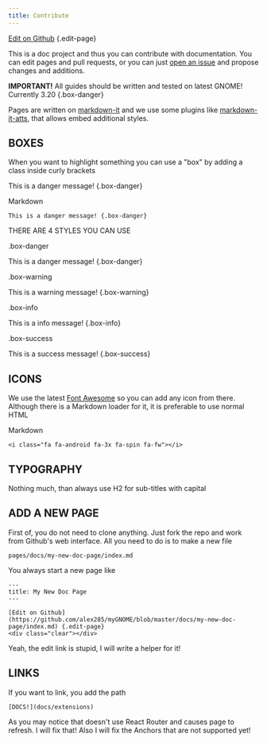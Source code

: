 ```yaml
---
title: Contribute
---
```


[Edit on Github](https://github.com/alex285/myGNOME/blob/master/pages/contribute/index.md) {.edit-page}
<div class="clear"></div>


This is a doc project and thus you can contribute with documentation. You can edit pages and pull requests, or you can just [open an issue](https://github.com/alex285/myGNOME/issues) and propose changes and additions.

**IMPORTANT!** All guides should be written and tested on latest GNOME! Currently 3.20 {.box-danger}

Pages are written on [markdown-it](https://github.com/markdown-it/markdown-it) and we use some plugins like [markdown-it-atts](https://github.com/arve0/markdown-it-attrs), that allows embed additional styles.

## BOXES

When you want to highlight something you can use a "box" by adding a class inside curly brackets

This is a danger message! {.box-danger}

Markdown

```
This is a danger message! {.box-danger}
```

THERE ARE 4 STYLES YOU CAN USE

.box-danger

This is a danger message! {.box-danger}

.box-warning

This is a warning message! {.box-warning}

.box-info

This is a info message! {.box-info}

.box-success

This is a success message! {.box-success}

## ICONS

We use the latest [Font Awesome](http://fontawesome.io/) so you can add any icon from there. Although there is a Markdown loader for it, it is preferable to use normal HTML

<i class="fa fa-android fa-3x fa-spin fa-fw"></i>

Markdown

```
<i class="fa fa-android fa-3x fa-spin fa-fw"></i>
```

## TYPOGRAPHY

Nothing much, than always use H2 for sub-titles with capital

## ADD A NEW PAGE

First of, you do not need to clone anything. Just fork the repo and work from Github's web interface. All you need to do is to make a new file

```
pages/docs/my-new-doc-page/index.md
```

You always start a new page like

```
---
title: My New Doc Page
---

[Edit on Github](https://github.com/alex285/myGNOME/blob/master/docs/my-new-doc-page/index.md) {.edit-page}
<div class="clear"></div>

```

Yeah, the edit link is stupid, I will write a helper for it!

## LINKS

If you want to link, you add the path

```
[DOCS!](docs/extensions)
```

As you may notice that doesn't use React Router and causes page to refresh. I will fix that! Also I will fix the Anchors that are not supported yet!
